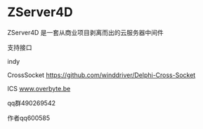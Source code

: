 # ZServer4D
ZServer4D 是一套从商业项目剥离而出的云服务器中间件



支持接口

indy

CrossSocket https://github.com/winddriver/Delphi-Cross-Socket

ICS www.overbyte.be




qq群490269542


作者qq600585


